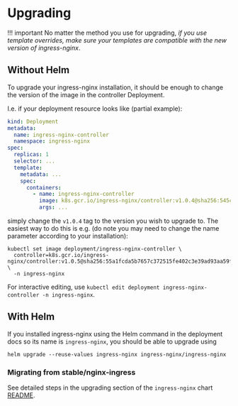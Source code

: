 # Upgrading

!!! important
    No matter the method you use for upgrading, _if you use template overrides,
    make sure your templates are compatible with the new version of ingress-nginx_.

## Without Helm

To upgrade your ingress-nginx installation, it should be enough to change the version of the image
in the controller Deployment.

I.e. if your deployment resource looks like (partial example):

```yaml
kind: Deployment
metadata:
  name: ingress-nginx-controller
  namespace: ingress-nginx
spec:
  replicas: 1
  selector: ...
  template:
    metadata: ...
    spec:
      containers:
        - name: ingress-nginx-controller
          image: k8s.gcr.io/ingress-nginx/controller:v1.0.4@sha256:545cff00370f28363dad31e3b59a94ba377854d3a11f18988f5f9e56841ef9ef
          args: ...
```

simply change the `v1.0.4` tag to the version you wish to upgrade to.
The easiest way to do this is e.g. (do note you may need to change the name parameter according to your installation):

```
kubectl set image deployment/ingress-nginx-controller \
  controller=k8s.gcr.io/ingress-nginx/controller:v1.0.5@sha256:55a1fcda5b7657c372515fe402c3e39ad93aa59f6e4378e82acd99912fe6028d \
  -n ingress-nginx
```

For interactive editing, use `kubectl edit deployment ingress-nginx-controller -n ingress-nginx`.

## With Helm

If you installed ingress-nginx using the Helm command in the deployment docs so its name is `ingress-nginx`,
you should be able to upgrade using

```shell
helm upgrade --reuse-values ingress-nginx ingress-nginx/ingress-nginx
```

### Migrating from stable/nginx-ingress

See detailed steps in the upgrading section of the `ingress-nginx` chart [README](https://github.com/kubernetes/ingress-nginx/blob/main/charts/ingress-nginx/README.md#migrating-from-stablenginx-ingress).
